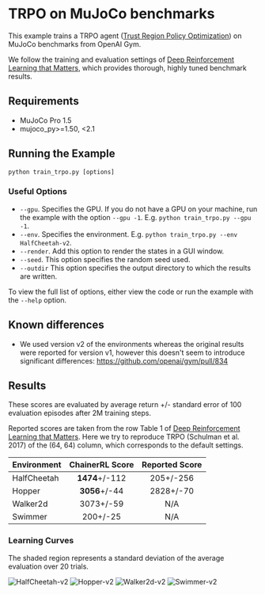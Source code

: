 # TRPO on MuJoCo benchmarks

This example trains a TRPO agent ([Trust Region Policy Optimization](https://arxiv.org/abs/1502.05477)) on MuJoCo benchmarks from OpenAI Gym.

We follow the training and evaluation settings of [Deep Reinforcement Learning that Matters](https://arxiv.org/abs/1709.06560), which provides thorough, highly tuned benchmark results.

## Requirements

- MuJoCo Pro 1.5
- mujoco_py>=1.50, <2.1

## Running the Example

```
python train_trpo.py [options]
```

### Useful Options

- `--gpu`. Specifies the GPU. If you do not have a GPU on your machine, run the example with the option `--gpu -1`. E.g. `python train_trpo.py --gpu -1`.
- `--env`. Specifies the environment. E.g. `python train_trpo.py --env HalfCheetah-v2`.
- `--render`. Add this option to render the states in a GUI window.
- `--seed`. This option specifies the random seed used.
- `--outdir` This option specifies the output directory to which the results are written.

To view the full list of options, either view the code or run the example with the `--help` option.

## Known differences

- We used version v2 of the environments whereas the original results were reported for version v1, however this doesn't seem to introduce significant differences: https://github.com/openai/gym/pull/834

## Results

These scores are evaluated by average return +/- standard error of 100 evaluation episodes after 2M training steps.

Reported scores are taken from the row Table 1 of [Deep Reinforcement Learning that Matters](https://arxiv.org/abs/1709.06560).
Here we try to reproduce TRPO (Schulman et al. 2017) of the (64, 64) column, which corresponds to the default settings.

| Environment | ChainerRL Score | Reported Score |
| ----------- |:---------------:|:--------------:|
| HalfCheetah |  **1474**+/-112 |      205+/-256 |
| Hopper      |   **3056**+/-44 |      2828+/-70 |
| Walker2d    |       3073+/-59 |            N/A |
| Swimmer     |        200+/-25 |            N/A |

### Learning Curves

The shaded region represents a standard deviation of the average evaluation over 20 trials.

![HalfCheetah-v2](assets/HalfCheetah-v2.png)
![Hopper-v2](assets/Hopper-v2.png)
![Walker2d-v2](assets/Walker2d-v2.png)
![Swimmer-v2](assets/Swimmer-v2.png)
